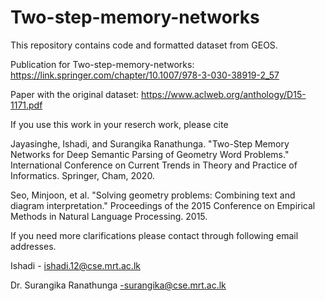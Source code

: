 # Two-step-memory-networks

This repository contains code and formatted dataset from GEOS. 

Publication for Two-step-memory-networks:
https://link.springer.com/chapter/10.1007/978-3-030-38919-2_57

Paper with the original dataset: 
https://www.aclweb.org/anthology/D15-1171.pdf

If you use this work in your reserch work, please cite 

Jayasinghe, Ishadi, and Surangika Ranathunga. "Two-Step Memory Networks for Deep Semantic Parsing of Geometry Word Problems." International Conference on Current Trends in Theory and Practice of Informatics. Springer, Cham, 2020.

Seo, Minjoon, et al. "Solving geometry problems: Combining text and diagram interpretation." Proceedings of the 2015 Conference on Empirical Methods in Natural Language Processing. 2015.


If you need more clarifications please contact through following email addresses.

Ishadi - ishadi.12@cse.mrt.ac.lk 

Dr. Surangika Ranathunga -surangika@cse.mrt.ac.lk
